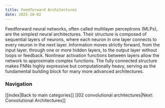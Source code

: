 ```yaml
---
title: Feedforward Architectures
date: 2025-10-02
---
```


Feedforward neural networks, often called multilayer perceptrons (MLPs), are the simplest neural architectures. Their structure is composed of sequential layers of neurons, where each neuron in one layer connects to every neuron in the next layer. Information moves strictly forward, from the input layer, through one or more hidden layers, to the output layer without loops or feedback. Nonlinear activation functions between layers allow the network to approximate complex functions. The fully connected structure makes FNNs highly expressive but computationally heavy, serving as the fundamental building block for many more advanced architectures.






### Navigation
[[index|Back to main categories]]
[[02 convolutional architectures|Next: Convolutional Architectures]]